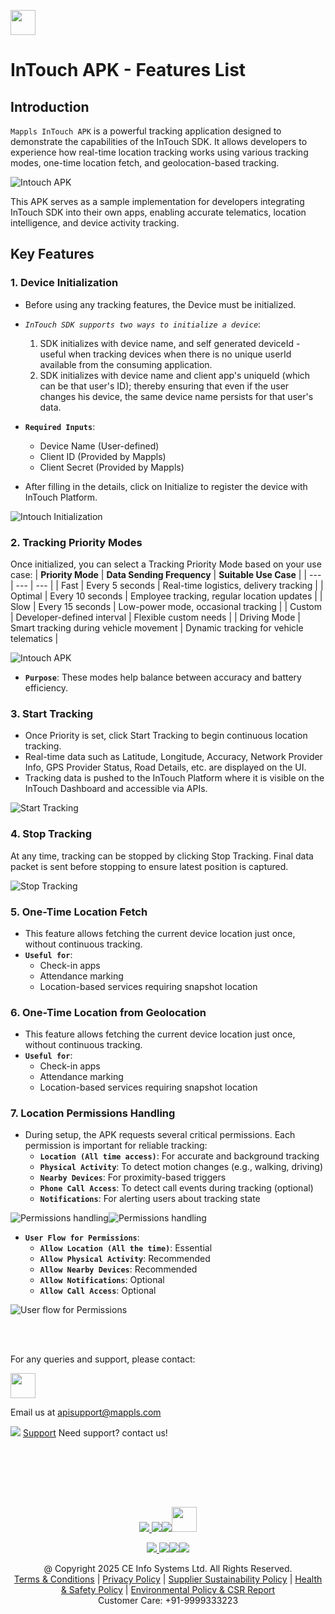 [<img src="https://about.mappls.com/about/images/MAPPLS-MapmyIndia-logo.png" height="40"/> </p>](https://about.mappls.com/api/)

# InTouch APK - Features List

## **Introduction**

`Mappls InTouch APK` is a powerful tracking application designed to demonstrate the capabilities of the
InTouch SDK. It allows developers to experience how real-time location tracking works using various tracking
modes, one-time location fetch, and geolocation-based tracking.

![Intouch APK](/intouch_feature_list/docs/image1.jpg)

This APK serves as a sample implementation for developers integrating InTouch SDK into their own apps,
enabling accurate telematics, location intelligence, and device activity tracking.

## **Key Features**

### 1. **Device Initialization**
- Before using any tracking features, the Device must be initialized.
- *`InTouch SDK supports two ways to initialize a device`*:

   1. SDK initializes with device name, and self generated deviceId - useful when tracking devices when there is no unique userId available from the consuming application.
   2. SDK initializes with device name and client app's uniqueId (which can be that user's ID); thereby ensuring that even if the user changes his device, the same device name persists for that user's data.

- **`Required Inputs`**:
   - Device Name (User-defined)
   - Client ID (Provided by Mappls)
   - Client Secret (Provided by Mappls)
- After filling in the details, click on Initialize to register the device with InTouch Platform.

![Intouch Initialization](/intouch_feature_list/docs/Initialize_Intouch%20_apk.gif)

### 2. **Tracking Priority Modes**
   Once initialized, you can select a Tracking Priority Mode based on your use case:
   | **Priority Mode** | **Data Sending Frequency** | **Suitable Use Case** |
   | --- | --- | --- |
   | Fast | Every 5 seconds | Real-time logistics, delivery tracking |
   | Optimal | Every 10 seconds | Employee tracking, regular location updates |
   | Slow | Every 15 seconds | Low-power mode, occasional tracking |
   | Custom | Developer-defined interval | Flexible custom needs |
   | Driving Mode | Smart tracking during vehicle movement | Dynamic tracking for vehicle telematics |

![Intouch APK](/intouch_feature_list/docs/image2.png)

   - **`Purpose`**: These modes help balance between accuracy and battery efficiency.

### 3. **Start Tracking**
   - Once Priority is set, click Start Tracking to begin continuous location tracking.
   - Real-time data such as Latitude, Longitude, Accuracy, Network Provider Info, GPS Provider Status, Road Details, etc. are displayed on the UI.
   - Tracking data is pushed to the InTouch Platform where it is visible on the InTouch Dashboard and accessible via APIs.
  
![Start Tracking](/intouch_feature_list/docs/start_tracking.gif
)

### 4. **Stop Tracking**
   At any time, tracking can be stopped by clicking Stop Tracking. Final data packet is sent before stopping to ensure latest position is captured.

![Stop Tracking](/intouch_feature_list/docs/Stop_intouch_tracking.gif)

### 5. **One-Time Location Fetch**
   - This feature allows fetching the current device location just once, without continuous tracking.
   - **`Useful for`**:
      - Check-in apps
      - Attendance marking
      - Location-based services requiring snapshot location

### 6. **One-Time Location from Geolocation**
   - This feature allows fetching the current device location just once, without continuous tracking.
   - **`Useful for`**:
      - Check-in apps
      - Attendance marking
      - Location-based services requiring snapshot location
      
### 7. **Location Permissions Handling**
   - During setup, the APK requests several critical permissions. Each permission is important for reliable tracking:
      - **`Location (All time access)`**: For accurate and background tracking
      - **`Physical Activity`**: To detect motion changes (e.g., walking, driving)
      - **`Nearby Devices`**: For proximity-based triggers
      - **`Phone Call Access`**: To detect call events during tracking (optional)
      - **`Notifications`**: For alerting users about tracking state

![Permissions handling](/intouch_feature_list/docs/image3.png)![Permissions handling](/intouch_feature_list/docs/image4.png)

   - **`User Flow for Permissions`**:
      - **`Allow Location (All the time)`**: Essential
      - **`Allow Physical Activity`**: Recommended
      - **`Allow Nearby Devices`**: Recommended
      - **`Allow Notifications`**: Optional
      - **`Allow Call Access`**: Optional


![User flow for Permissions](/intouch_feature_list/docs/image5.png)


<br></br>

For any queries and support, please contact: 

[<img src="https://about.mappls.com/images/mappls-logo.svg" height="40"/> </p>](https://about.mappls.com/api/)
Email us at [apisupport@mappls.com](mailto:apisupport@mappls.com)


![](https://www.mapmyindia.com/api/img/icons/support.png)
[Support](https://about.mappls.com/contact/)
Need support? contact us!

<br></br>


<br></br>

[<p align="center"> <img src="https://www.mapmyindia.com/api/img/icons/stack-overflow.png"/> ](https://stackoverflow.com/questions/tagged/mappls-api)[![](https://www.mapmyindia.com/api/img/icons/blog.png)](https://about.mappls.com/blog/)[![](https://www.mapmyindia.com/api/img/icons/gethub.png)](https://github.com/Mappls-api)[<img src="https://mmi-api-team.s3.ap-south-1.amazonaws.com/API-Team/npm-logo.one-third%5B1%5D.png" height="40"/> </p>](https://www.npmjs.com/org/mapmyindia) 



[<p align="center"> <img src="https://www.mapmyindia.com/june-newsletter/icon4.png"/> ](https://www.facebook.com/Mapplsofficial)[![](https://www.mapmyindia.com/june-newsletter/icon2.png)](https://twitter.com/mappls)[![](https://www.mapmyindia.com/newsletter/2017/aug/llinkedin.png)](https://www.linkedin.com/company/mappls/)[![](https://www.mapmyindia.com/june-newsletter/icon3.png)](https://www.youtube.com/channel/UCAWvWsh-dZLLeUU7_J9HiOA)




<div align="center">@ Copyright 2025 CE Info Systems Ltd. All Rights Reserved.</div>

<div align="center"> <a href="https://about.mappls.com/api/terms-&-conditions">Terms & Conditions</a> | <a href="https://about.mappls.com/about/privacy-policy">Privacy Policy</a> | <a href="https://about.mappls.com/pdf/mapmyIndia-sustainability-policy-healt-labour-rules-supplir-sustainability.pdf">Supplier Sustainability Policy</a> | <a href="https://about.mappls.com/pdf/Health-Safety-Management.pdf">Health & Safety Policy</a> | <a href="https://about.mappls.com/pdf/Environment-Sustainability-Policy-CSR-Report.pdf">Environmental Policy & CSR Report</a>

<div align="center">Customer Care: +91-9999333223</div>





